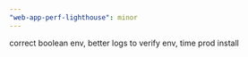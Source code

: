 ```yaml
---
"web-app-perf-lighthouse": minor
---
```


correct boolean env, better logs to verify env, time prod install
